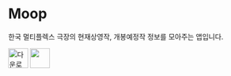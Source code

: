 # Moop

한국 멀티플렉스 극장의 현재상영작, 개봉예정작 정보를 모아주는 앱입니다.

<a href='https://play.google.com/store/apps/details?id=soup.movie&pcampaignid=MKT-Other-global-all-co-prtnr-py-PartBadge-Mar2515-1'><img alt='다운로드하기 Google Play' height="40px" src='https://play.google.com/intl/en_us/badges/images/generic/ko_badge_web_generic.png'/></a>
 <a href='https://itunes.apple.com/us/app/moop/id1464896856?l=ko&ls=1&mt=8'><img height="40px" src='https://linkmaker.itunes.apple.com/ko-kr/badge-lrg.svg?releaseDate=2017-04-10&kind=iossoftware&bubble=ios_apps'/></a>
